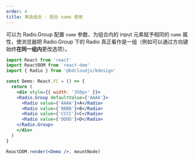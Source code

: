 ```yaml
---
order: 4
title: 单选组合 - 配合 name 使用
---
```


可以为 Radio.Group 配置 `name` 参数，为组合内的 input 元素赋予相同的 `name` 属性，使浏览器把 Radio.Group 下的 Radio 真正看作是一组（例如可以通过方向键始终**在同一组内**更改选项）。

```jsx
import React from 'react'
import ReactDOM from 'react-dom'
import { Radio } from '@kdcloudjs/kdesign'

const Demo: React.FC = () => {
  return (
    <div style={{ width: '350px' }}>
    <Radio.Group defaultValue={'AAAA'}>
      <Radio value={'AAAA'}>A</Radio>
      <Radio value={'BBBB'}>B</Radio>
      <Radio value={'CCCC'}>C</Radio>
      <Radio value={'DDDD'}>D</Radio>
    </Radio.Group>
    </div>
  )
}

ReactDOM.render(<Demo />, mountNode)
```
